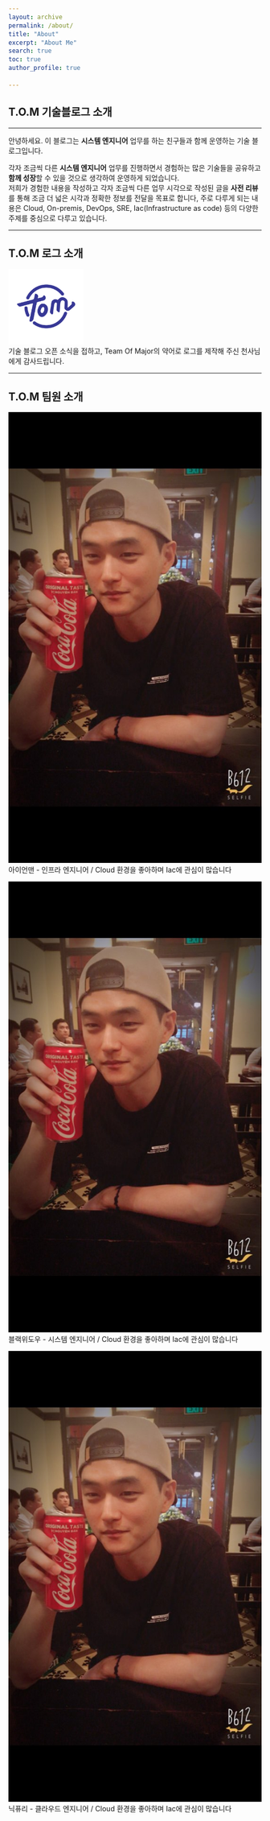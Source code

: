 ```yaml
---
layout: archive
permalink: /about/
title: "About"
excerpt: "About Me"
search: true
toc: true
author_profile: true

---
```


## T.O.M 기술블로그 소개

---

안녕하세요. 이 블로그는 **시스템 엔지니어** 업무를 하는 친구들과 함께 운영하는 기술 블로그입니다.

각자 조금씩 다른 **시스템 엔지니어** 업무를 진행하면서 경험하는 많은 기술들을 공유하고 **함께 성장**할 수 있을 것으로 생각하여 운영하게 되었습니다.<br>
저희가 경험한 내용을 작성하고 각자 조금씩 다른 업무 시각으로 작성된 글을 **사전 리뷰**를 통해 조금 더 넓은 시각과 정확한 정보를 전달을 목표로 합니다, 주로 다루게 되는 내용은 Cloud, On-premis, DevOps, SRE, Iac(Infrastructure as code) 등의 다양한 주제를 중심으로 다루고 있습니다.

---
## T.O.M 로그 소개

<img src="/assets/images/tom-logo.png" width="150" height="150"> 
<br>
기술 블로그 오픈 소식을 접하고, Team Of Major의 약어로 로그를 제작해 주신 천사님에게 감사드립니다.

---

## T.O.M 팀원 소개

<img class='photo2' src="/assets/images/moontaekwon.jpeg"> 아이언맨 - 인프라 엔지니어 / Cloud 환경을 좋아하며 Iac에 관심이 많습니다

<img class='photo2' src="/assets/images/moontaekwon.jpeg"> 블랙위도우 - 시스템 엔지니어 / Cloud 환경을 좋아하며 Iac에 관심이 많습니다

<img class='photo2' src="/assets/images/moontaekwon.jpeg"> 닉퓨리 - 클라우드 엔지니어 / Cloud 환경을 좋아하며 Iac에 관심이 많습니다